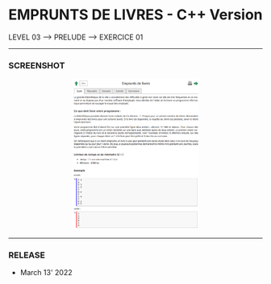 # EMPRUNTS DE LIVRES - C++ Version
LEVEL 03 --> PRELUDE --> EXERCICE 01

---
### **SCREENSHOT**

<div align="center">
    <img
        src="https://github.com/Ayckinn/CPP/blob/main/FRANCE_IOI/LEVEL_03/0_Prelude/1_emprunts_de_livres/todo.png"
        alt="DEMO"
        style="width:50%">
</div>

---
### **RELEASE**

- March 13' 2022